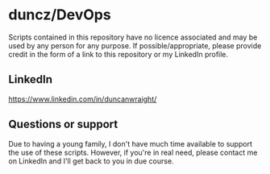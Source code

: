 # duncz/DevOps

Scripts contained in this repository have no licence associated and may be used by any person for
any purpose. If possible/appropriate, please provide credit in the form of a link to this repository
or my LinkedIn profile.

## LinkedIn

https://www.linkedin.com/in/duncanwraight/

## Questions or support

Due to having a young family, I don't have much time available to support the use of these scripts.
However, if you're in real need, please contact me on LinkedIn and I'll get back to you in due course.
